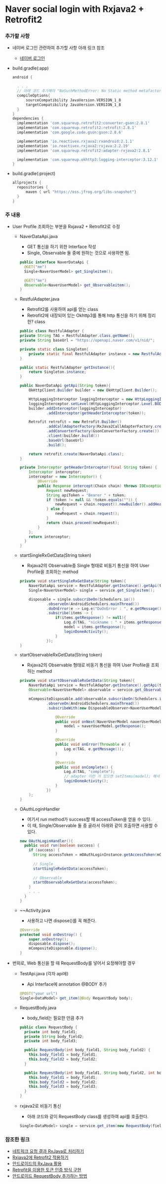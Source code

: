 # Naver social login with Rxjava2 + Retrofit2


### 추가할 사항
* 네이버 로그인 관련하여 추가할 사항 아래 링크 참조
  * [네이버 로그인](https://github.com/Banlim/implement_social_login/blob/main/naver_login/README.md)
  
* build.gradle(:app)
  ~~~gradle
  android {
  
    . . .
    // 아래 코드 추가해야 "NoSuchMethodError: No Static method metafactory" 에러 처리 가능 
    compileOptions{
        sourceCompatibility JavaVersion.VERSION_1_8
        targetCompatibility JavaVersion.VERSION_1_8
    }
  }
  dependencies {
    implementation 'com.squareup.retrofit2:converter-gson:2.8.1'
    implementation 'com.squareup.retrofit2:retrofit:2.8.1'
    implementation 'com.google.code.gson:gson:2.8.6'

    implementation 'io.reactivex.rxjava2:rxandroid:2.1.1'
    implementation 'io.reactivex.rxjava2:rxjava:2.2.19'
    implementation 'com.squareup.retrofit2:adapter-rxjava2:2.8.1'

    implementation 'com.squareup.okhttp3:logging-interceptor:3.12.1'
  }
  ~~~
  
* build.gradle(:project)
  ~~~gradle
  allprojects {
    repositories {
        maven { url "https://oss.jfrog.org/libs-snapshot"}
    }
  }
  ~~~
  
  
### 주 내용

* User Profile 조회하는 부분을 Rxjava2 + Retrofit2로 수정
  * NaverDataApi.java
    * GET 통신을 하기 위한 Interface 작성
    * Single, Observable 둘 중에 원하는 것으로 사용하면 됨.
    ~~~java
    public interface NaverDataApi {
      @GET("me")
      Single<NaverUserModel> get_Singleitem();

      @GET("me")
      Observable<NaverUserModel> get_Observableitem();
    }
    ~~~
  
  * RestfulAdapter.java
    * Retrofit2를 사용하여 api를 얻는 class
    * Retrofit2에 내장되어 있는 Okhttp3를 통해 http 통신을 하기 위해 정리한? class
    ~~~java
    public class RestfulAdapter {
    private String TAG = RestfulAdapter.class.getName();
    private String baseUrl = "https://openapi.naver.com/v1/nid/";

    private static class Singleton{
        private static final RestfulAdapter instance = new RestfulAdapter();
    }

    public static RestfulAdapter getInstance(){
        return Singleton.instance;
    }

    public NaverDataApi getApi(String token){
        OkHttpClient.Builder builder = new OkHttpClient.Builder();

        HttpLoggingInterceptor loggingInterceptor = new HttpLoggingInterceptor();
        loggingInterceptor.setLevel(HttpLoggingInterceptor.Level.BODY);
        builder.addInterceptor(loggingInterceptor)
                .addInterceptor(getHeaderInterceptor(token));

        Retrofit retrofit = new Retrofit.Builder()
                .addCallAdapterFactory(RxJava2CallAdapterFactory.create())
                .addConverterFactory(GsonConverterFactory.create())
                .client(builder.build())
                .baseUrl(baseUrl)
                .build();

        return retrofit.create(NaverDataApi.class);
    }

    private Interceptor getHeaderInterceptor(final String token) {
        Interceptor interceptor;
        interceptor = new Interceptor() {
            @Override
            public Response intercept(Chain chain) throws IOException {
                Request newRequest;
                String apiToken = "Bearer " + token;
                if (token != null && !token.equals("")) {
                    newRequest = chain.request().newBuilder().addHeader("Authorization", apiToken).build();
                } else {
                    newRequest = chain.request();
                }
                return chain.proceed(newRequest);
            }
        };
        return interceptor;
      }
    }
    ~~~
    
  * startSingleRxGetData(String token)
    * Rxjava2의 Observable중 Single 형태로 비동기 통신을 하여 User Profile을 조회하는 method
    ~~~java
    private void startSingleRxGetData(String token){
        NaverDataApi service = RestfulAdapter.getInstance().getApi(token);
        Single<NaverUserModel> single = service.get_Singleitem();

        disposable = single.subscribeOn(Schedulers.io())
                .observeOn(AndroidSchedulers.mainThread())
                .doOnError(e -> Log.e("DoOnError : ", e.getMessage()))
                .subscribe(items -> {
                    if(items.getResponse() != null){
                        Log.d(TAG, "nickname : " + items.getResponse().getNickname());
                        model = items.getResponse();
                        loginDoneActivity();
                    }
                });
    }
    ~~~
    
  * startObservableRxGetData(String token)
    * Rxjava2의 Observable 형태로 비동기 통신을 하여 User Profile을 조회하는 method
    ~~~java
    private void startObservableRxGetData(String token){
        NaverDataApi service = RestfulAdapter.getInstance().getApi(token);
        Observable<NaverUserModel> observable = service.get_Observableitem();

        mCompositeDisposable.add(observable.subscribeOn(Schedulers.io())
                .observeOn(AndroidSchedulers.mainThread())
                .subscribeWith(new DisposableObserver<NaverUserModel>(){

                    @Override
                    public void onNext(NaverUserModel naverUserModel) {
                        model = naverUserModel.getResponse();
                    }

                    @Override
                    public void onError(Throwable e) {
                        Log.e(TAG, e.getMessage());
                    }

                    @Override
                    public void onComplete() {
                        Log.d(TAG, "complete");
                        // adapter 이런 거 있으면 setItems(model); 해서 사용
                        loginDoneActivity();
                    }
                })
        );
    }
    ~~~
  
  * OAuthLoginHandler
    * 여기서 run method가 success할 때 accessToken을 얻을 수 있다.
    * 이 때, Single/Observable 둘 중 골라서 아래와 같이 호출하면 사용할 수 있다.
    ~~~java
    new OAuthLoginHandler(){
      public void run(boolean success) {
        if (success) {
          String accessToken = mOAuthLoginInstance.getAccessToken(mContext);
        
          // Single
          startSingleRxGetData(accessToken);
        
          // Observable
          startObservableRxGetData(accessToken);
        }
        . . .
      }
    }
    ~~~
    
  * ~~Activity.java
    * 사용하고 나면 dispose()를 꼭 해준다.
    ~~~java
    @Override
    protected void onDestroy() {
        super.onDestroy();
        disposable.dispose();
        mCompositeDisposable.dispose();
    }
    ~~~

* 번외로, Web 통신을 할 때 RequestBody를 넣어서 요청해야할 경우
  * TestApi.java (각자 api에)
    * Api Interface에 annotation @BODY 추가
    ~~~java
    @POST("your url")
    Single<DataModel> get_item(@Body RequestBody body);
    ~~~
    
  * RequestBody.java
    * body_field는 필요한 만큼 추가
    ~~~java
    public class RequestBody {
      private int body_field1;
      private String body_field2;
      private int body_field3;

      public RequestBody(int body_field1, String body_field2) {
        this.body_field1 = body_field1;
        this.body_field2 = body_field2;
      }

      public RequestBody(int body_field1, String body_field2, int body_field3) {
        this.body_field1 = body_field1;
        this.body_field2 = body_field2;
        this.body_field3 = body_field3;
      }
    }
    ~~~
  * rxjava2로 비동기 통신
    * 아래 코드와 같이 RequestBody class를 생성하여 api를 호출한다.
    ~~~java
    Single<DataModel> single = service.get_item(new RequestBody(field1, field2, field3));
    ~~~
    
### 참조한 링크
  * [네트워크 요청 결과 RxJava로 처리하기](https://eclipse-owl.tistory.com/24)
  * [Rxjava2에 Retrofit2 적용하기](https://poqw.github.io/RxJava2_3/)
  * [안드로이드의 RxJava 활용](https://beomseok95.tistory.com/59)
  * [Retrofit을 이용한 토큰 인증 방식 구현](https://kimch3617.tistory.com/entry/Retrofit%EC%9D%84-%EC%9D%B4%EC%9A%A9%ED%95%9C-%ED%86%A0%ED%81%B0-%EC%9D%B8%EC%A6%9D-%EB%B0%A9%EC%8B%9D-%EA%B5%AC%ED%98%84)
  * [안드로이드 RequestBody 추가하는 방법](https://blog.naver.com/12341995/220936006667)
